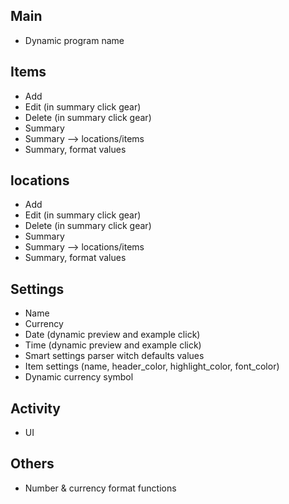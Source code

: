 ## Main
-   Dynamic program name

## Items

-	Add 
-	Edit (in summary click gear)
-	Delete (in summary click gear)
-	Summary
-	Summary --> locations/items
-   Summary, format values

## locations

-	Add 
-	Edit (in summary click gear)
-	Delete (in summary click gear)
-	Summary
-	Summary --> locations/items
-   Summary, format values

## Settings

-	Name 
-	Currency
-	Date (dynamic preview and example click)
-	Time (dynamic preview and example click)
-   Smart settings parser witch defaults values
-   Item settings (name, header_color, highlight_color, font_color)
-   Dynamic currency symbol

## Activity

-	UI

## Others

- Number & currency format functions
